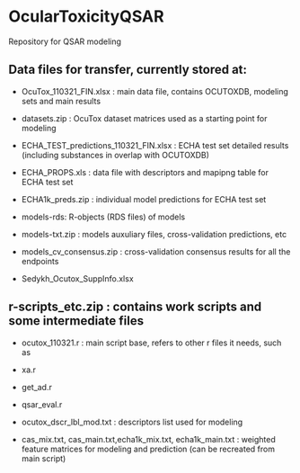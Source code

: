 # OcularToxicityQSAR

Repository for QSAR modeling

## Data files for transfer, currently stored at:

- OcuTox_110321_FIN.xlsx : main data file, contains OCUTOXDB, modeling sets and main results

- datasets.zip : OcuTox dataset matrices used as a starting point for modeling

- ECHA_TEST_predictions_110321_FIN.xlsx : ECHA test set detailed results (including substances in overlap with OCUTOXDB)

- ECHA_PROPS.xls : data file with descriptors and mapipng table for ECHA test set

- ECHA1k_preds.zip : individual model predictions for ECHA test set

- models-rds: R-objects (RDS files) of models

- models-txt.zip : models auxuliary files, cross-validation predictions, etc

- models_cv_consensus.zip : cross-validation consensus results for all the endpoints

- Sedykh_Ocutox_SuppInfo.xlsx 



## r-scripts_etc.zip : contains work scripts and some intermediate files
- ocutox_110321.r : main script base, refers to other r files it needs, such as

- xa.r

- get_ad.r

- qsar_eval.r

- ocutox_dscr_lbl_mod.txt : descriptors list used for modeling

- cas_mix.txt, cas_main.txt,echa1k_mix.txt, echa1k_main.txt : weighted feature matrices for modeling and prediction (can be recreated from main script)


